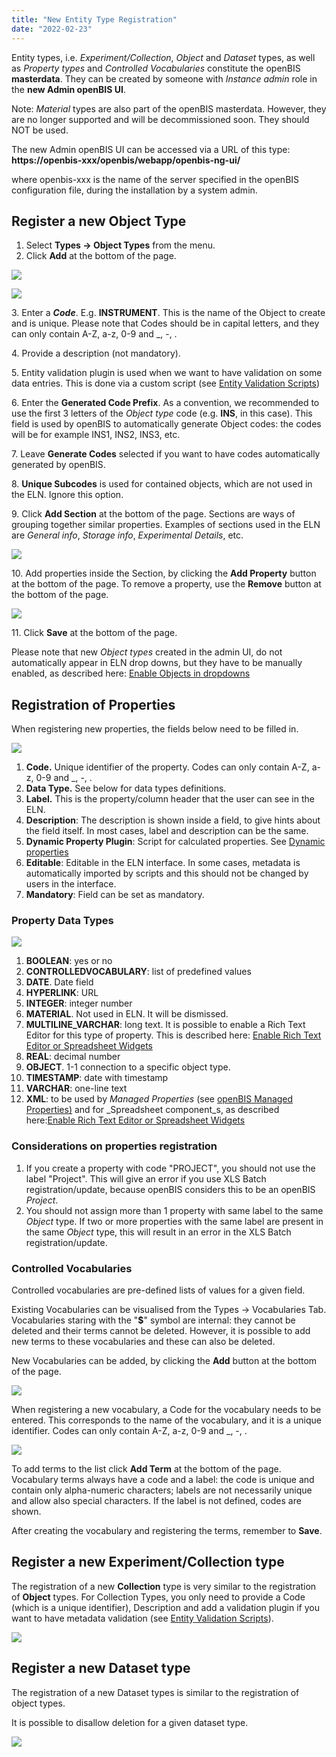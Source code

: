 ```yaml
---
title: "New Entity Type Registration"
date: "2022-02-23"
---
```


  
Entity types, i.e. _Experiment/Collection_, _Object_ and _Dataset_ types, as well as _Property types_ and _Controlled Vocabularies_ constitute the openBIS **masterdata**. They can be created by someone with _Instance admin_ role in the **new Admin openBIS UI**. 

Note: _Material_ types are also part of the openBIS masterdata. However, they are no longer supported and will be decommissioned soon. They should NOT be used. 

The new Admin openBIS UI can be accessed via a URL of this type: **https://openbis-xxx/openbis/webapp/openbis-ng-ui/**

  
where openbis-xxx is the name of the server specified in the openBIS configuration file, during the installation by a system admin.

## Register a new Object Type

1. Select **Types -> Object Types** from the menu.
2. Click **Add** at the bottom of the page.

![](https://openbis.ch/wp-content/uploads/2020/02/add-object-type-1024x382.png)

![](https://openbis.ch/wp-content/uploads/2022/02/add-new-object-type-1024x539.png)

3\. Enter a **_Code_**. E.g. **INSTRUMENT**. This is the name of the Object to create and is unique. Please note that Codes should be in capital letters, and they can only contain A-Z, a-z, 0-9 and \_, -, .

4\. Provide a description (not mandatory).

5\. Entity validation plugin is used when we want to have validation on some data entries. This is done via a custom script (see [Entity Validation Scripts](https://unlimited.ethz.ch/display/openBISDoc2010/Entity+validation+scripts))

6\. Enter the **Generated Code Prefix**. As a convention, we recommended to use the first 3 letters of the _Object_ _type_ code (e.g. **INS**, in this case). This field is used by openBIS to automatically generate Object codes: the codes will be for example INS1, INS2, INS3, etc.

7\. Leave **Generate Codes** selected if you want to have codes automatically generated by openBIS.

8\. **Unique Subcodes** is used for contained objects, which are not used in the ELN. Ignore this option. 

9\. Click **Add Section** at the bottom of the page. Sections are ways of grouping together similar properties. Examples of sections used in the ELN are _General info_, _Storage info_, _Experimental Details_, etc.

![](https://openbis.ch/wp-content/uploads/2022/02/add-section-new-object-type-1024x536.png)

10\. Add properties inside the Section, by clicking the **Add Property** button at the bottom of the page. To remove a property, use the **Remove** button at the bottom of the page. 

![](https://openbis.ch/wp-content/uploads/2022/02/add-propert-new-obejct-type-1024x537.png)

11\. Click **Save** at the bottom of the page.

Please note that new _Object types_ created in the admin UI, do not automatically appear in ELN drop downs, but they have to be manually enabled, as described here: [Enable Objects in dropdowns](https://openbis.ch/index.php/docs/admin-documentation/new-entity-type-registration/enable-objects-in-dropdowns/) 

## Registration of Properties

When registering new properties, the fields below need to be filled in.

![](https://openbis.ch/wp-content/uploads/2022/02/new-property.png)

1. **Code.** Unique identifier of the property. Codes can only contain A-Z, a-z, 0-9 and \_, -, .
2. **Data Type.** See below for data types definitions.
3. **Label.** This is the property/column header that the user can see in the ELN.
4. **Description**: The description is shown inside a field, to give hints about the field itself. In most cases, label and description can be the same.
5. **Dynamic Property Plugin**: Script for calculated properties. See [Dynamic properties](https://unlimited.ethz.ch/display/openBISDoc2010/Dynamic+Properties)
6. **Editable**: Editable in the ELN interface. In some cases, metadata is automatically imported by scripts and this should not be changed by users in the interface.
7. **Mandatory**: Field can be set as mandatory.

### Property Data Types

![](https://openbis.ch/wp-content/uploads/2022/02/property-types.png)

1. **BOOLEAN**: yes or no
2. **CONTROLLEDVOCABULARY**: list of predefined values
3. **DATE**. Date field
4. **HYPERLINK**: URL
5. **INTEGER**: integer number
6. **MATERIAL**. Not used in ELN. It will be dismissed.
7. **MULTILINE\_VARCHAR**: long text. It is possible to enable a Rich Text Editor for this type of property. This is described here: [Enable Rich Text Editor or Spreadsheet Widgets](https://openbis.ch/index.php/docs/admin-documentation-openbis-19-06-4/new-entity-type-registration/enable-rich-text-editor-or-spreadsheet-widgets/)
8. **REAL**: decimal number
9. **OBJECT**. 1-1 connection to a specific object type.
10. **TIMESTAMP**: date with timestamp
11. **VARCHAR**: one-line text
12. **XML**: to be used by _Managed Properties_ (see [openBIS Managed Properties](https://unlimited.ethz.ch/display/openBISDoc2010/Managed+Properties)[)](https://wiki-bsse.ethz.ch/display/openBISDoc1906/Managed+Properties) and for _Spreadsheet component_s, as described here:[Enable Rich Text Editor or Spreadsheet Widgets](https://openbis.ch/index.php/docs/admin-documentation-openbis-19-06-4/new-entity-type-registration/enable-rich-text-editor-or-spreadsheet-widgets/)

### Considerations on properties registration

1. If you create a property with code "PROJECT", you should not use the label "Project". This will give an error if you use XLS Batch registration/update, because openBIS considers this to be an openBIS _Project_.
2. You should not assign more than 1 property with same label to the same _Object_ type. If two or more properties with the same label are present in the same _Object_ type, this will result in an error in the XLS Batch registration/update.

### Controlled Vocabularies

Controlled vocabularies are pre-defined lists of values for a given field.

Existing Vocabularies can be visualised from the Types -> Vocabularies Tab. Vocabularies staring with the "**$**" symbol are internal: they cannot be deleted and their terms cannot be deleted. However, it is possible to add new terms to these vocabularies and these can also be deleted.

New Vocabularies can be added, by clicking the **Add** button at the bottom of the page.

![](https://openbis.ch/wp-content/uploads/2020/02/controlled_vocabularies-1024x480.png)

When registering a new vocabulary, a Code for the vocabulary needs to be entered. This corresponds to the name of the vocabulary, and it is a unique identifier. Codes can only contain A-Z, a-z, 0-9 and \_, -, .

![](https://openbis.ch/wp-content/uploads/2020/02/add-terms-to-vocabulary-1024x481.png)

To add terms to the list click **Add Term** at the bottom of the page. Vocabulary terms always have a code and a label: the code is unique and contain only alpha-numeric characters; labels are not necessarily unique and allow also special characters. If the label is not defined, codes are shown.

After creating the vocabulary and registering the terms, remember to **Save**. 

## Register a new Experiment/Collection type

The registration of a new **Collection** type is very similar to the registration of **Object** types. For Collection Types, you only need to provide a Code (which is a unique identifier), Description and add a validation plugin if you want to have metadata validation (see [Entity Validation Scripts](https://unlimited.ethz.ch/display/openBISDoc2010/Entity+validation+scripts)). 

![](https://openbis.ch/wp-content/uploads/2020/02/Collection-type-1024x481.png)

## Register a new Dataset type

The registration of a new Dataset types is similar to the registration of object types. 

It is possible to disallow deletion for a given dataset type.

![](https://openbis.ch/wp-content/uploads/2020/02/Dataset-type-1024x478.png)
